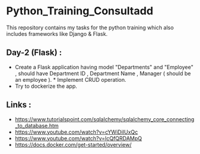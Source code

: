 # Python_Training_Consultadd

This repository contains my tasks for the python training which also includes frameworks like Django & Flask.

## Day-2 (Flask) :

* Create a Flask application having model "Departments" and "Employee" , should have Department ID , Department Name , Manager ( should be an employee ).           * Implement CRUD operation.
* Try to dockerize the app.

## Links :

* https://www.tutorialspoint.com/sqlalchemy/sqlalchemy_core_connecting_to_database.htm
* https://www.youtube.com/watch?v=cYWiDiIUxQc
* https://www.youtube.com/watch?v=lcQfQRDAMpQ
* https://docs.docker.com/get-started/overview/
